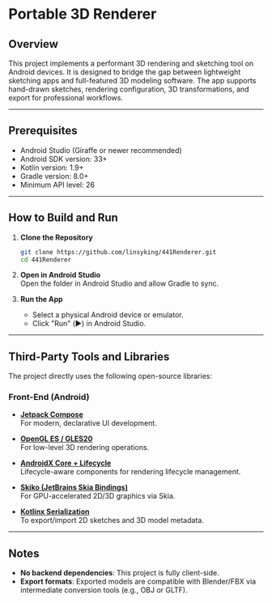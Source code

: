 # Portable 3D Renderer

## Overview

This project implements a performant 3D rendering and sketching tool on Android devices. It is designed to bridge the gap between lightweight sketching apps and full-featured 3D modeling software. The app supports hand-drawn sketches, rendering configuration, 3D transformations, and export for professional workflows.

---

## Prerequisites

- Android Studio (Giraffe or newer recommended)
- Android SDK version: 33+
- Kotlin version: 1.9+
- Gradle version: 8.0+
- Minimum API level: 26

---

## How to Build and Run

1. **Clone the Repository**

   ```bash
   git clone https://github.com/linsyking/441Renderer.git
   cd 441Renderer
   ```

2. **Open in Android Studio**\
   Open the folder in Android Studio and allow Gradle to sync.

3. **Run the App**

   - Select a physical Android device or emulator.
   - Click "Run" (▶️) in Android Studio.

---

## Third-Party Tools and Libraries

The project directly uses the following open-source libraries:

### Front-End (Android)

- [**Jetpack Compose**](https://developer.android.com/jetpack/compose)\
  For modern, declarative UI development.

- [**OpenGL ES / GLES20**](https://developer.android.com/guide/topics/graphics/opengl)\
  For low-level 3D rendering operations.

- [**AndroidX Core + Lifecycle**](https://developer.android.com/jetpack/androidx/releases/lifecycle)\
  Lifecycle-aware components for rendering lifecycle management.

- [**Skiko (JetBrains Skia Bindings)**](https://github.com/JetBrains/skiko)\
  For GPU-accelerated 2D/3D graphics via Skia.

- [**Kotlinx Serialization**](https://github.com/Kotlin/kotlinx.serialization)\
  To export/import 2D sketches and 3D model metadata.

---

## Notes

- **No backend dependencies**: This project is fully client-side.
- **Export formats**: Exported models are compatible with Blender/FBX via intermediate conversion tools (e.g., OBJ or GLTF).

